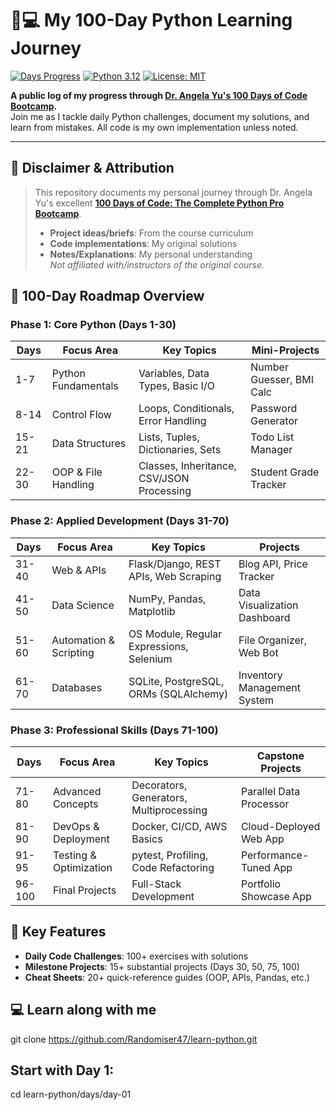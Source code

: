 # 👩💻 My 100-Day Python Learning Journey 

[![Days Progress](https://img.shields.io/badge/Day-23%2F100-orange)](https://github.com/your-username/learn-python)
[![Python 3.12](https://img.shields.io/badge/Python-3.12-blue?logo=python)](https://www.python.org/)
[![License: MIT](https://img.shields.io/badge/License-MIT-green.svg)](https://opensource.org/licenses/MIT)

**A public log of my progress through [Dr. Angela Yu's 100 Days of Code Bootcamp](https://www.udemy.com/course/100-days-of-code/).**  
Join me as I tackle daily Python challenges, document my solutions, and learn from mistakes. All code is my own implementation unless noted.

---

## 📌 **Disclaimer & Attribution**
> This repository documents my personal journey through Dr. Angela Yu's excellent [**100 Days of Code: The Complete Python Pro Bootcamp**](https://www.udemy.com/course/100-days-of-code/).  
> - **Project ideas/briefs**: From the course curriculum  
> - **Code implementations**: My original solutions 
> - **Notes/Explanations**: My personal understanding  
> *Not affiliated with/instructors of the original course.*

## 📌 **100-Day Roadmap Overview**

### **Phase 1: Core Python (Days 1-30)**
| Days  | Focus Area                 | Key Topics                                  | Mini-Projects             |
|-------|----------------------------|---------------------------------------------|---------------------------|
| 1-7   | Python Fundamentals        | Variables, Data Types, Basic I/O            | Number Guesser, BMI Calc  |
| 8-14  | Control Flow               | Loops, Conditionals, Error Handling         | Password Generator        |
| 15-21 | Data Structures            | Lists, Tuples, Dictionaries, Sets           | Todo List Manager         |
| 22-30 | OOP & File Handling        | Classes, Inheritance, CSV/JSON Processing   | Student Grade Tracker     |

### **Phase 2: Applied Development (Days 31-70)**
| Days  | Focus Area                 | Key Topics                                  | Projects                  |
|-------|----------------------------|---------------------------------------------|---------------------------|
| 31-40 | Web & APIs                 | Flask/Django, REST APIs, Web Scraping       | Blog API, Price Tracker   |
| 41-50 | Data Science               | NumPy, Pandas, Matplotlib                   | Data Visualization Dashboard |
| 51-60 | Automation & Scripting     | OS Module, Regular Expressions, Selenium    | File Organizer, Web Bot   |
| 61-70 | Databases                  | SQLite, PostgreSQL, ORMs (SQLAlchemy)       | Inventory Management System |

### **Phase 3: Professional Skills (Days 71-100)**
| Days  | Focus Area                 | Key Topics                                  | Capstone Projects         |
|-------|----------------------------|---------------------------------------------|---------------------------|
| 71-80 | Advanced Concepts          | Decorators, Generators, Multiprocessing     | Parallel Data Processor   |
| 81-90 | DevOps & Deployment        | Docker, CI/CD, AWS Basics                   | Cloud-Deployed Web App    |
| 91-95 | Testing & Optimization     | pytest, Profiling, Code Refactoring         | Performance-Tuned App     |
| 96-100| Final Projects             | Full-Stack Development                      | Portfolio Showcase App    |

## 🚀 **Key Features**
- **Daily Code Challenges**: 100+ exercises with solutions
- **Milestone Projects**: 15+ substantial projects (Days 30, 50, 75, 100)
- **Cheat Sheets**: 20+ quick-reference guides (OOP, APIs, Pandas, etc.)

## 💻 **Learn along with me**
git clone https://github.com/Randomiser47/learn-python.git
## Start with Day 1:
cd learn-python/days/day-01

